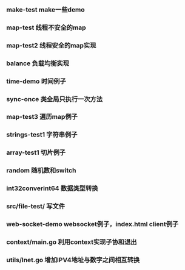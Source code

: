 ### make-test make一些demo
### map-test 线程不安全的map
### map-test2 线程安全的map实现
### balance 负载均衡实现
### time-demo 时间例子
### sync-once 类全局只执行一次方法
### map-test3 遍历map例子
### strings-test1 字符串例子
### array-test1 切片例子
### random 随机数和switch
### int32converint64  数据类型转换
### src/file-test/ 写文件
### web-socket-demo  websocket例子，index.html client例子
### context/main.go 利用context实现子协和退出
### utils/Inet.go 增加IPV4地址与数字之间相互转换